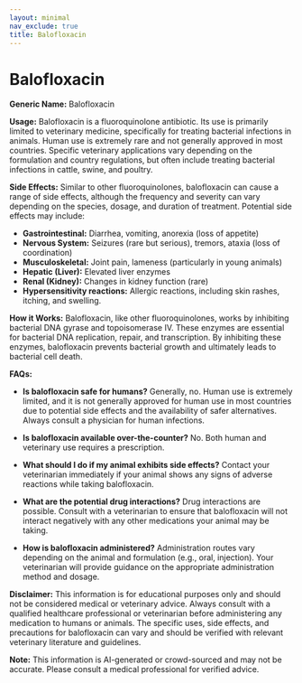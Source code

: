 ```yaml
---
layout: minimal
nav_exclude: true
title: Balofloxacin
---
```


# Balofloxacin

**Generic Name:** Balofloxacin

**Usage:**  Balofloxacin is a fluoroquinolone antibiotic.  Its use is primarily limited to veterinary medicine, specifically for treating bacterial infections in animals.  Human use is extremely rare and not generally approved in most countries.  Specific veterinary applications vary depending on the formulation and country regulations, but often include treating bacterial infections in cattle, swine, and poultry.


**Side Effects:**  Similar to other fluoroquinolones, balofloxacin can cause a range of side effects, although the frequency and severity can vary depending on the species, dosage, and duration of treatment.  Potential side effects may include:

* **Gastrointestinal:** Diarrhea, vomiting, anorexia (loss of appetite)
* **Nervous System:** Seizures (rare but serious), tremors, ataxia (loss of coordination)
* **Musculoskeletal:** Joint pain, lameness (particularly in young animals)
* **Hepatic (Liver):** Elevated liver enzymes
* **Renal (Kidney):**  Changes in kidney function (rare)
* **Hypersensitivity reactions:** Allergic reactions, including skin rashes, itching, and swelling.


**How it Works:** Balofloxacin, like other fluoroquinolones, works by inhibiting bacterial DNA gyrase and topoisomerase IV. These enzymes are essential for bacterial DNA replication, repair, and transcription. By inhibiting these enzymes, balofloxacin prevents bacterial growth and ultimately leads to bacterial cell death.


**FAQs:**

* **Is balofloxacin safe for humans?**  Generally, no.  Human use is extremely limited, and it is not generally approved for human use in most countries due to potential side effects and the availability of safer alternatives.  Always consult a physician for human infections.

* **Is balofloxacin available over-the-counter?** No.  Both human and veterinary use requires a prescription.

* **What should I do if my animal exhibits side effects?**  Contact your veterinarian immediately if your animal shows any signs of adverse reactions while taking balofloxacin.

* **What are the potential drug interactions?**  Drug interactions are possible.  Consult with a veterinarian to ensure that balofloxacin will not interact negatively with any other medications your animal may be taking.

* **How is balofloxacin administered?**  Administration routes vary depending on the animal and formulation (e.g., oral, injection).  Your veterinarian will provide guidance on the appropriate administration method and dosage.

**Disclaimer:**  This information is for educational purposes only and should not be considered medical or veterinary advice. Always consult with a qualified healthcare professional or veterinarian before administering any medication to humans or animals.  The specific uses, side effects, and precautions for balofloxacin can vary and should be verified with relevant veterinary literature and guidelines.


**Note:** This information is AI-generated or crowd-sourced and may not be accurate. Please consult a medical professional for verified advice.